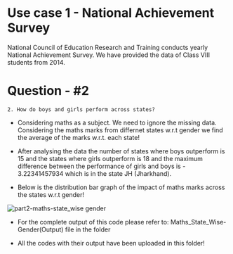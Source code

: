 # Use case 1 - National Achievement Survey
National Council of Education Research and Training conducts yearly National Achievement Survey. We have provided the data of Class VIII students from 2014. 


# Question - #2

    2. How do boys and girls perform across states?
    
- Considering maths as a subject. We need to ignore the missing data.
Considering the maths marks from differnet states w.r.t gender we
find the average of the marks w.r.t. each state!

- After analysing the data the number of states where boys outperform is 15 and the states where girls outperform is 18 and the maximum difference between the performance of girls and boys is -  3.22341457934  which is in the state  JH (Jharkhand).

- Below is the distribution bar graph of the impact of maths marks across the states w.r.t gender!

![part2-maths-state_wise gender](https://user-images.githubusercontent.com/17992315/34033074-be986b42-e19e-11e7-8e28-c60c6676bd7f.png)

- For the complete output of this code please refer to:
Maths_State_Wise-Gender(Output) file in the folder

- All the codes with their output have been uploaded in this folder!
